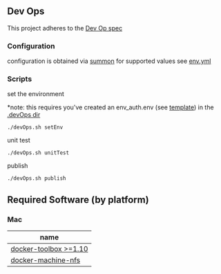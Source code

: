 ## Dev Ops
This project adheres to the [Dev Op spec](http://devopspec.com/)

### Configuration
configuration is obtained via [summon](http://conjurinc.github.io/summon/)
for supported values see [env.yml](.devOps/env.yml)

### Scripts

set the environment

*note: this requires you've created an env_auth.env (see [template](.devOps/env_auth.env.template)) in the [.devOps dir](.devOps/)
```shell
./devOps.sh setEnv
```

unit test 
```shell
./devOps.sh unitTest
```

publish
```shell
./devOps.sh publish
```

## Required Software (by platform)

### Mac
|name|
|---|
|[docker-toolbox >=1.10](https://www.docker.com/products/docker-toolbox)|
|[docker-machine-nfs](https://github.com/adlogix/docker-machine-nfs)|
